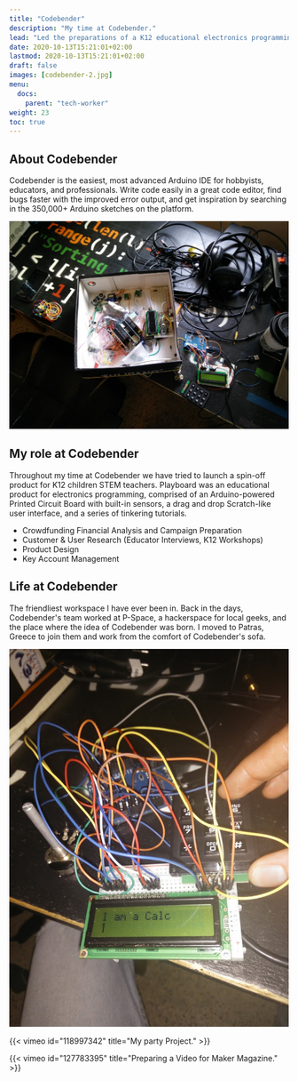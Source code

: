```yaml
---
title: "Codebender"
description: "My time at Codebender."
lead: "Led the preparations of a K12 educational electronics programming product along with its Kickstarter campaign."
date: 2020-10-13T15:21:01+02:00
lastmod: 2020-10-13T15:21:01+02:00
draft: false
images: [codebender-2.jpg]
menu:
  docs:
    parent: "tech-worker"
weight: 23
toc: true
---
```

## About Codebender

Codebender is the easiest, most advanced Arduino IDE for hobbyists, educators, and professionals. Write code easily in a great code editor, find bugs faster with the improved error output, and get inspiration by searching in the 350,000+ Arduino sketches on the platform.

![Box with Electronics](codebender-2.jpg "Codebender's Magic Maker's Box")

## My role at Codebender

Throughout my time at Codebender we have tried to launch a spin-off product for K12 children STEM teachers. Playboard was an educational product for electronics programming, comprised of an Arduino-powered Printed Circuit Board with built-in sensors, a drag and drop Scratch-like user interface, and a series of tinkering tutorials.

* Crowdfunding Financial Analysis and Campaign Preparation
* Customer & User Research (Educator Interviews, K12 Workshops)
* Product Design
* Key Account Management

## Life at Codebender

The friendliest workspace I have ever been in. Back in the days, Codebender's team worked at P-Space, a hackerspace for local geeks, and the place where the idea of Codebender was born. I moved to Patras, Greece to join them and work from the comfort of Codebender's sofa.

![Calculator Project on Breadboard](codebender-1.jpg "My Calculator Project.")

{{< vimeo id="118997342" title="My party Project." >}}

{{< vimeo id="127783395" title="Preparing a Video for Maker Magazine." >}}

